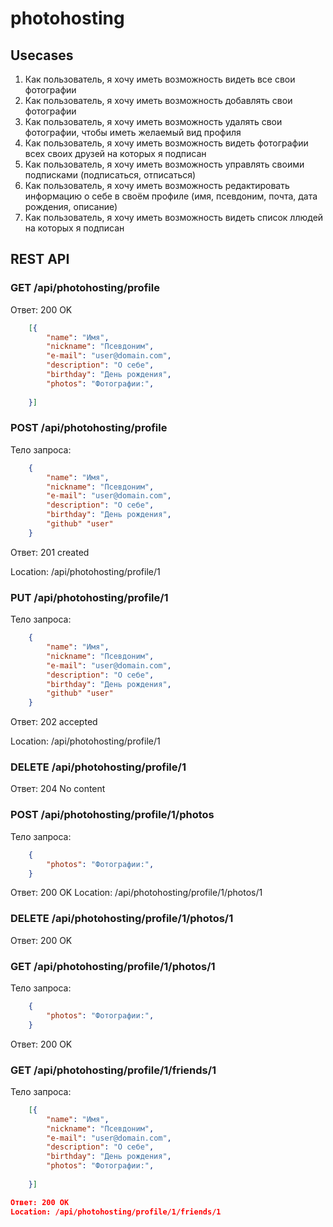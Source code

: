 # photohosting

## Usecases

1. Как пользователь, я хочу иметь возможность видеть все свои фотографии
1. Как пользователь, я хочу иметь возможность добавлять свои фотографии
1. Как пользователь, я хочу иметь возможность удалять свои фотографии, чтобы иметь желаемый вид профиля
1. Как пользователь, я хочу иметь возможность видеть фотографии всех своих друзей на которых я подписан
1. Как пользователь, я хочу иметь возможность управлять своими подписками (подписаться, отписаться)
1. Как пользователь, я хочу иметь возможность редактировать информацию о себе в своём профиле (имя, псевдоним, почта, дата рождения, описание)
1. Как пользователь, я хочу иметь возможность видеть список ллюдей на которых я подписан


## REST API

### GET /api/photohosting/profile

Ответ: 200 OK

```json
    [{
        "name": "Имя",
        "nickname": "Псевдоним",
        "e-mail": "user@domain.com",
        "description": "О себе",
        "birthday": "День рождения",
        "photos": "Фотографии:",
        
    }]

```

### POST /api/photohosting/profile

Тело запроса:

```json
    {
        "name": "Имя",
        "nickname": "Псевдоним",
        "e-mail": "user@domain.com",
        "description": "О себе",
        "birthday": "День рождения",
        "github" "user"
    }
```

Ответ: 201 created

Location: /api/photohosting/profile/1


 ###  PUT /api/photohosting/profile/1

Тело запроса:

```json
    {
        "name": "Имя",
        "nickname": "Псевдоним",
        "e-mail": "user@domain.com",
        "description": "О себе",
        "birthday": "День рождения",
        "github" "user"
    }
```

Ответ: 202 accepted

Location: /api/photohosting/profile/1



###  DELETE /api/photohosting/profile/1
Ответ: 204 No content


### POST /api/photohosting/profile/1/photos

Тело запроса:

```json
    {
        "photos": "Фотографии:",
    }
```

Ответ: 200 OK
Location: /api/photohosting/profile/1/photos/1


### DELETE /api/photohosting/profile/1/photos/1
Ответ: 200 OK



### GET /api/photohosting/profile/1/photos/1


Тело запроса:

```json
    {
        "photos": "Фотографии:",
    }
```
Ответ: 200 OK


### GET /api/photohosting/profile/1/friends/1


Тело запроса:

```json
    [{
        "name": "Имя",
        "nickname": "Псевдоним",
        "e-mail": "user@domain.com",
        "description": "О себе",
        "birthday": "День рождения",
        "photos": "Фотографии:",
        
    }]

Ответ: 200 OK
Location: /api/photohosting/profile/1/friends/1


